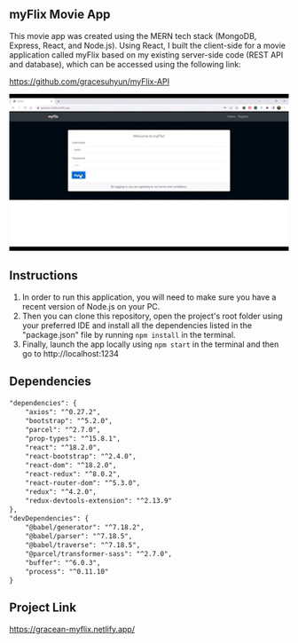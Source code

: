 ## myFlix Movie App
This movie app was created using the MERN tech stack (MongoDB, Express, React, and Node.js). Using React, I built the client-side for a movie application called myFlix based on my existing server-side code (REST API and database), which can be accessed using the following link:

https://github.com/gracesuhyun/myFlix-API

<img src="img/react-movie-website.gif" alt="Screenshot of login page" width="700">

## Instructions
1. In order to run this application, you will need to make sure you have a recent version of Node.js on your PC. 
2. Then you can clone this repository, open the project's root folder using your preferred IDE and install all the dependencies listed in the "package.json" file by running `npm install` in the terminal. 
3. Finally, launch the app locally using `npm start` in the terminal and then go to http://localhost:1234

## Dependencies
```
"dependencies": {
    "axios": "^0.27.2",
    "bootstrap": "^5.2.0",
    "parcel": "^2.7.0",
    "prop-types": "^15.8.1",
    "react": "^18.2.0",
    "react-bootstrap": "^2.4.0",
    "react-dom": "^18.2.0",
    "react-redux": "^8.0.2",
    "react-router-dom": "^5.3.0",
    "redux": "^4.2.0",
    "redux-devtools-extension": "^2.13.9"
},
"devDependencies": {
    "@babel/generator": "^7.18.2",
    "@babel/parser": "^7.18.5",
    "@babel/traverse": "^7.18.5",
    "@parcel/transformer-sass": "^2.7.0",
    "buffer": "^6.0.3",
    "process": "^0.11.10"
}
```

## Project Link
https://gracean-myflix.netlify.app/
